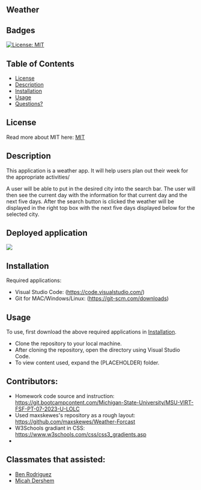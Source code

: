 ## Weather


## Badges

[![License: MIT](https://img.shields.io/badge/License-MIT-yellow.svg)](https://opensource.org/licenses/MIT)

## Table of Contents

- [License](#license)
- [Description](#description)
- [Installation](#installation)
- [Usage](#usage)
- [Questions?](#questions)

## License

Read more about MIT here:
[MIT](https://opensource.org/licenses/MIT)

## Description

This application is a weather app. It will help users plan out their week for the appropriate activities/

A user will be able to put in the desired city into the search bar.
The user will then see the current day with the information for that current day and the next five days.
After the search button is clicked the weather will be displayed in the right top box with the next five days displayed below for the selected city.    

## Deployed application
<img src="/assets/images/Weather Forecast.webm">


## Installation

Required applications:
- Visual Studio Code: (https://code.visualstudio.com/)
- Git for MAC/Windows/Linux: (https://git-scm.com/downloads)

## Usage

To use, first download the above required applications in [Installation](#installation).

- Clone the repository to your local machine.
- After cloning the repository, open the directory using Visual Studio Code.
- To view content used, expand the (PLACEHOLDER) folder. 


## Contributors:
- Homework code source and instruction: https://git.bootcampcontent.com/Michigan-State-University/MSU-VIRT-FSF-PT-07-2023-U-LOLC
- Used maxskewes's repository as a rough layout: https://github.com/maxskewes/Weather-Forcast
- W3Schools gradiant in CSS: https://www.w3schools.com/css/css3_gradients.asp
- 
## Classmates that assisted:     

- [Ben Rodriguez](https://github.com/benrodriguezmoran)
- [Micah Dershem](https://github.com/G303K)
